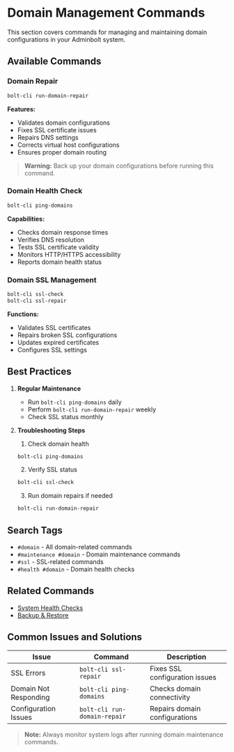# Domain Management Commands

This section covers commands for managing and maintaining domain configurations in your Adminbolt system.

## Available Commands

### Domain Repair
```bash
bolt-cli run-domain-repair
```

**Features:**
- Validates domain configurations
- Fixes SSL certificate issues
- Repairs DNS settings
- Corrects virtual host configurations
- Ensures proper domain routing

> **Warning:** Back up your domain configurations before running this command.

### Domain Health Check
```bash
bolt-cli ping-domains
```

**Capabilities:**
- Checks domain response times
- Verifies DNS resolution
- Tests SSL certificate validity
- Monitors HTTP/HTTPS accessibility
- Reports domain health status

### Domain SSL Management
```bash
bolt-cli ssl-check
bolt-cli ssl-repair
```

**Functions:**
- Validates SSL certificates
- Repairs broken SSL configurations
- Updates expired certificates
- Configures SSL settings

## Best Practices

1. **Regular Maintenance**
   - Run `bolt-cli ping-domains` daily
   - Perform `bolt-cli run-domain-repair` weekly
   - Check SSL status monthly

2. **Troubleshooting Steps**
   1. Check domain health
   ```bash
   bolt-cli ping-domains
   ```
   
   2. Verify SSL status
   ```bash
   bolt-cli ssl-check
   ```
   
   3. Run domain repairs if needed
   ```bash
   bolt-cli run-domain-repair
   ```

## Search Tags
- `#domain` - All domain-related commands
- `#maintenance #domain` - Domain maintenance commands
- `#ssl` - SSL-related commands
- `#health #domain` - Domain health checks

## Related Commands
- [System Health Checks](./health.md)
- [Backup & Restore](./backup.md)

## Common Issues and Solutions

| Issue | Command | Description |
|-------|---------|-------------|
| SSL Errors | `bolt-cli ssl-repair` | Fixes SSL configuration issues |
| Domain Not Responding | `bolt-cli ping-domains` | Checks domain connectivity |
| Configuration Issues | `bolt-cli run-domain-repair` | Repairs domain configurations |

> **Note:** Always monitor system logs after running domain maintenance commands. 